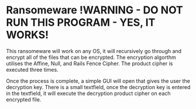 # Ransomeware !WARNING - DO NOT RUN THIS PROGRAM - YES, IT WORKS!

This ransomeware will work on any OS, it will recursively go through and encrypt all of the files that can be encrypted. The encryption algorthm utilises the Affine, Null, and Rails Fence Cipher. The product cipher is executed three times.

Once the process is complete, a simple GUI will open that gives the user the decryption key. There is a small textfield, once the decryption key is entered in the textfield, it will execute the decryption product cipher on each encrypted file.
